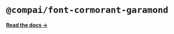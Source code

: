 # `@compai/font-cormorant-garamond`

[**Read the docs &rarr;**](https://components.ai/docs/typefaces/cormorant-garamond)
